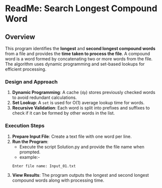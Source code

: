 # ReadMe: Search Longest Compound Word

## Overview
This program identifies the **longest** and **second longest compound words** from a file and provides the **time taken to process the file**. A compound word is a word formed by concatenating two or more words from the file. The algorithm uses dynamic programming and set-based lookups for efficient processing.

### Design and Approach
1. **Dynamic Programming**: A cache (`dp`) stores previously checked words to avoid redundant calculations.
2. **Set Lookup**: A `set` is used for O(1) average lookup time for words.
3. **Recursive Validation**: Each word is split into prefixes and suffixes to check if it can be formed by other words in the list.

### Execution Steps
1. **Prepare Input File**: Create a text file with one word per line.
2. **Run the Program**:
   - Execute the script Solution.py and provide the file name when prompted.
   - example:-
   ```bash
   Enter file name: Input_01.txt
   ```
3. **View Results**: The program outputs the longest and second longest compound words along with processing time.
